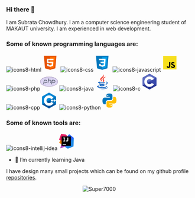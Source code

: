 ### Hi there 👋
I am Subrata Chowdhury. I am a computer science engineering student of MAKAUT university. I am experienced in web development.

### **Some of known programming languages are:** <br>

![icons8-html](https://github.com/Super7000/Super7000/assets/86580414/4aeb8968-c8d8-4c5a-8b58-153574dcbf62)<svg xmlns="http://www.w3.org/2000/svg"  viewBox="0 0 48 48" width="48px" height="48px"><path fill="#E65100" d="M41,5H7l3,34l14,4l14-4L41,5L41,5z"/><path fill="#FF6D00" d="M24 8L24 39.9 35.2 36.7 37.7 8z"/><path fill="#FFF" d="M24,25v-4h8.6l-0.7,11.5L24,35.1v-4.2l4.1-1.4l0.3-4.5H24z M32.9,17l0.3-4H24v4H32.9z"/><path fill="#EEE" d="M24,30.9v4.2l-7.9-2.6L15.7,27h4l0.2,2.5L24,30.9z M19.1,17H24v-4h-9.1l0.7,12H24v-4h-4.6L19.1,17z"/></svg> ![icons8-css](https://github.com/Super7000/Super7000/assets/86580414/8fec55ad-2a51-4f7d-a3db-a75d606a83c2)<svg xmlns="http://www.w3.org/2000/svg"  viewBox="0 0 48 48" width="48px" height="48px"><path fill="#0277BD" d="M41,5H7l3,34l14,4l14-4L41,5L41,5z"/><path fill="#039BE5" d="M24 8L24 39.9 35.2 36.7 37.7 8z"/><path fill="#FFF" d="M33.1 13L24 13 24 17 28.9 17 28.6 21 24 21 24 25 28.4 25 28.1 29.5 24 30.9 24 35.1 31.9 32.5 32.6 21 32.6 21z"/><path fill="#EEE" d="M24,13v4h-8.9l-0.3-4H24z M19.4,21l0.2,4H24v-4H19.4z M19.8,27h-4l0.3,5.5l7.9,2.6v-4.2l-4.1-1.4L19.8,27z"/></svg> ![icons8-javascript](https://github.com/Super7000/Super7000/assets/86580414/70986dd7-d012-40b7-a934-ce3cc31a4ce2)<svg xmlns="http://www.w3.org/2000/svg"  viewBox="0 0 48 48" width="48px" height="48px" baseProfile="basic"><path fill="#f7df1e" d="M6,42V6h36v36H6z"/><path fill="#000001" d="M29.538,32.947c0.692,1.124,1.444,2.201,3.037,2.201c1.338,0,2.04-0.665,2.04-1.585 c0-1.101-0.726-1.492-2.198-2.133l-0.807-0.344c-2.329-0.988-3.878-2.226-3.878-4.841c0-2.41,1.845-4.244,4.728-4.244 c2.053,0,3.528,0.711,4.592,2.573l-2.514,1.607c-0.553-0.988-1.151-1.377-2.078-1.377c-0.946,0-1.545,0.597-1.545,1.377 c0,0.964,0.6,1.354,1.985,1.951l0.807,0.344C36.452,29.645,38,30.839,38,33.523C38,36.415,35.716,38,32.65,38 c-2.999,0-4.702-1.505-5.65-3.368L29.538,32.947z M17.952,33.029c0.506,0.906,1.275,1.603,2.381,1.603 c1.058,0,1.667-0.418,1.667-2.043V22h3.333v11.101c0,3.367-1.953,4.899-4.805,4.899c-2.577,0-4.437-1.746-5.195-3.368 L17.952,33.029z"/></svg> ![icons8-php](https://github.com/Super7000/Super7000/assets/86580414/be311388-9aed-446b-9438-f7d263a143f0)<svg xmlns="http://www.w3.org/2000/svg"  viewBox="0 0 80 80" width="48px" height="48px"><path fill="#dcd5f2" d="M40,61.5C18.22,61.5,0.5,51.855,0.5,40S18.22,18.5,40,18.5S79.5,28.145,79.5,40S61.78,61.5,40,61.5z"/><path fill="#8b75a1" d="M40,19c21.505,0,39,9.421,39,21S61.505,61,40,61S1,51.579,1,40S18.495,19,40,19 M40,18 C17.909,18,0,27.85,0,40s17.909,22,40,22s40-9.85,40-22S62.091,18,40,18L40,18z"/><path fill="#36404d" d="M25.112 34c1.725 0 3.214.622 4.084 1.706.749.934.981 2.171.668 3.577C29.023 43.074 27.395 44 21.57 44h-4.14l1.75-10H25.112M25.112 32H17.5L14 52h2l1.056-6h4.515c5.863 0 9.053-.905 10.246-6.284C32.842 35.096 29.436 32 25.112 32L25.112 32zM61.112 34c1.725 0 3.214.622 4.084 1.706.749.934.981 2.171.668 3.577C65.023 43.074 63.395 44 57.57 44h-4.14l1.75-10H61.112M61.112 32H53.5L50 52h2l1.056-6h4.515c5.863 0 9.053-.905 10.246-6.284C68.842 35.096 65.436 32 61.112 32L61.112 32z"/><g><path fill="#36404d" d="M49.072,33.212C48.193,32.348,46.644,32,44.334,32h-5.538L40,26h-2.1L34,46h1.99l2.388-12h0.419 h5.538c2.338,0,3.094,0.4,3.335,0.637c0.343,0.338,0.424,1.226,0.217,2.363l-1.767,9h2.106l1.626-8.63 C50.199,35.462,49.936,34.062,49.072,33.212z"/></g></svg> ![icons8-java](https://github.com/Super7000/Super7000/assets/86580414/fe60a19d-e1e6-4b2c-a433-427fef3e5a23)<svg xmlns="http://www.w3.org/2000/svg"  viewBox="0 0 48 48" width="48px" height="48px"><path fill="#F44336" d="M23.65,24.898c-0.998-1.609-1.722-2.943-2.725-5.455C19.229,15.2,31.24,11.366,26.37,3.999c2.111,5.089-7.577,8.235-8.477,12.473C17.07,20.37,23.645,24.898,23.65,24.898z"/><path fill="#F44336" d="M23.878,17.27c-0.192,2.516,2.229,3.857,2.299,5.695c0.056,1.496-1.447,2.743-1.447,2.743s2.728-0.536,3.579-2.818c0.945-2.534-1.834-4.269-1.548-6.298c0.267-1.938,6.031-5.543,6.031-5.543S24.311,11.611,23.878,17.27z"/><g><path fill="#1565C0" d="M32.084 25.055c1.754-.394 3.233.723 3.233 2.01 0 2.901-4.021 5.643-4.021 5.643s6.225-.742 6.225-5.505C37.521 24.053 34.464 23.266 32.084 25.055zM29.129 27.395c0 0 1.941-1.383 2.458-1.902-4.763 1.011-15.638 1.147-15.638.269 0-.809 3.507-1.638 3.507-1.638s-7.773-.112-7.773 2.181C11.683 28.695 21.858 28.866 29.129 27.395z"/><path fill="#1565C0" d="M27.935,29.571c-4.509,1.499-12.814,1.02-10.354-0.993c-1.198,0-2.974,0.963-2.974,1.889c0,1.857,8.982,3.291,15.63,0.572L27.935,29.571z"/><path fill="#1565C0" d="M18.686,32.739c-1.636,0-2.695,1.054-2.695,1.822c0,2.391,9.76,2.632,13.627,0.205l-2.458-1.632C24.271,34.404,17.014,34.579,18.686,32.739z"/><path fill="#1565C0" d="M36.281,36.632c0-0.936-1.055-1.377-1.433-1.588c2.228,5.373-22.317,4.956-22.317,1.784c0-0.721,1.807-1.427,3.477-1.093l-1.42-0.839C11.26,34.374,9,35.837,9,37.017C9,42.52,36.281,42.255,36.281,36.632z"/><path fill="#1565C0" d="M39,38.604c-4.146,4.095-14.659,5.587-25.231,3.057C24.341,46.164,38.95,43.628,39,38.604z"/></g></svg> ![icons8-c](https://github.com/Super7000/Super7000/assets/86580414/1a0901b5-61f7-403a-98da-be903af662bf)<svg xmlns="http://www.w3.org/2000/svg"  viewBox="0 0 48 48" width="48px" height="48px" clip-rule="evenodd"><path fill="#283593" fill-rule="evenodd" d="M22.903,3.286c0.679-0.381,1.515-0.381,2.193,0 c3.355,1.883,13.451,7.551,16.807,9.434C42.582,13.1,43,13.804,43,14.566c0,3.766,0,15.101,0,18.867 c0,0.762-0.418,1.466-1.097,1.847c-3.355,1.883-13.451,7.551-16.807,9.434c-0.679,0.381-1.515,0.381-2.193,0 c-3.355-1.883-13.451-7.551-16.807-9.434C5.418,34.899,5,34.196,5,33.434c0-3.766,0-15.101,0-18.867 c0-0.762,0.418-1.466,1.097-1.847C9.451,10.837,19.549,5.169,22.903,3.286z" clip-rule="evenodd"/><path fill="#5c6bc0" fill-rule="evenodd" d="M5.304,34.404C5.038,34.048,5,33.71,5,33.255 c0-3.744,0-15.014,0-18.759c0-0.758,0.417-1.458,1.094-1.836c3.343-1.872,13.405-7.507,16.748-9.38 c0.677-0.379,1.594-0.371,2.271,0.008c3.343,1.872,13.371,7.459,16.714,9.331c0.27,0.152,0.476,0.335,0.66,0.576L5.304,34.404z" clip-rule="evenodd"/><path fill="#fff" fill-rule="evenodd" d="M24,10c7.727,0,14,6.273,14,14s-6.273,14-14,14 s-14-6.273-14-14S16.273,10,24,10z M24,17c3.863,0,7,3.136,7,7c0,3.863-3.137,7-7,7s-7-3.137-7-7C17,20.136,20.136,17,24,17z" clip-rule="evenodd"/><path fill="#3949ab" fill-rule="evenodd" d="M42.485,13.205c0.516,0.483,0.506,1.211,0.506,1.784 c0,3.795-0.032,14.589,0.009,18.384c0.004,0.396-0.127,0.813-0.323,1.127L23.593,24L42.485,13.205z" clip-rule="evenodd"/></svg> ![icons8-cpp](https://github.com/Super7000/Super7000/assets/86580414/b557d7a4-decb-4609-a4b8-ccaf57ae2554)<svg xmlns="http://www.w3.org/2000/svg"  viewBox="0 0 48 48" width="48px" height="48px" clip-rule="evenodd"><path fill="#00549d" fill-rule="evenodd" d="M22.903,3.286c0.679-0.381,1.515-0.381,2.193,0 c3.355,1.883,13.451,7.551,16.807,9.434C42.582,13.1,43,13.804,43,14.566c0,3.766,0,15.101,0,18.867 c0,0.762-0.418,1.466-1.097,1.847c-3.355,1.883-13.451,7.551-16.807,9.434c-0.679,0.381-1.515,0.381-2.193,0 c-3.355-1.883-13.451-7.551-16.807-9.434C5.418,34.899,5,34.196,5,33.434c0-3.766,0-15.101,0-18.867 c0-0.762,0.418-1.466,1.097-1.847C9.451,10.837,19.549,5.169,22.903,3.286z" clip-rule="evenodd"/><path fill="#0086d4" fill-rule="evenodd" d="M5.304,34.404C5.038,34.048,5,33.71,5,33.255 c0-3.744,0-15.014,0-18.759c0-0.758,0.417-1.458,1.094-1.836c3.343-1.872,13.405-7.507,16.748-9.38 c0.677-0.379,1.594-0.371,2.271,0.008c3.343,1.872,13.371,7.459,16.714,9.331c0.27,0.152,0.476,0.335,0.66,0.576L5.304,34.404z" clip-rule="evenodd"/><path fill="#fff" fill-rule="evenodd" d="M24,10c7.727,0,14,6.273,14,14s-6.273,14-14,14 s-14-6.273-14-14S16.273,10,24,10z M24,17c3.863,0,7,3.136,7,7c0,3.863-3.137,7-7,7s-7-3.137-7-7C17,20.136,20.136,17,24,17z" clip-rule="evenodd"/><path fill="#0075c0" fill-rule="evenodd" d="M42.485,13.205c0.516,0.483,0.506,1.211,0.506,1.784 c0,3.795-0.032,14.589,0.009,18.384c0.004,0.396-0.127,0.813-0.323,1.127L23.593,24L42.485,13.205z" clip-rule="evenodd"/><path fill="#fff" fill-rule="evenodd" d="M31 21H33V27H31zM38 21H40V27H38z" clip-rule="evenodd"/><path fill="#fff" fill-rule="evenodd" d="M29 23H35V25H29zM36 23H42V25H36z" clip-rule="evenodd"/></svg> ![icons8-python](https://github.com/Super7000/Super7000/assets/86580414/f819cba0-2d63-4733-88e3-02eeca45aa7c)<svg xmlns="http://www.w3.org/2000/svg"  viewBox="0 0 48 48" width="48px" height="48px"><path fill="#0277BD" d="M24.047,5c-1.555,0.005-2.633,0.142-3.936,0.367c-3.848,0.67-4.549,2.077-4.549,4.67V14h9v2H15.22h-4.35c-2.636,0-4.943,1.242-5.674,4.219c-0.826,3.417-0.863,5.557,0,9.125C5.851,32.005,7.294,34,9.931,34h3.632v-5.104c0-2.966,2.686-5.896,5.764-5.896h7.236c2.523,0,5-1.862,5-4.377v-8.586c0-2.439-1.759-4.263-4.218-4.672C27.406,5.359,25.589,4.994,24.047,5z M19.063,9c0.821,0,1.5,0.677,1.5,1.502c0,0.833-0.679,1.498-1.5,1.498c-0.837,0-1.5-0.664-1.5-1.498C17.563,9.68,18.226,9,19.063,9z"/><path fill="#FFC107" d="M23.078,43c1.555-0.005,2.633-0.142,3.936-0.367c3.848-0.67,4.549-2.077,4.549-4.67V34h-9v-2h9.343h4.35c2.636,0,4.943-1.242,5.674-4.219c0.826-3.417,0.863-5.557,0-9.125C41.274,15.995,39.831,14,37.194,14h-3.632v5.104c0,2.966-2.686,5.896-5.764,5.896h-7.236c-2.523,0-5,1.862-5,4.377v8.586c0,2.439,1.759,4.263,4.218,4.672C19.719,42.641,21.536,43.006,23.078,43z M28.063,39c-0.821,0-1.5-0.677-1.5-1.502c0-0.833,0.679-1.498,1.5-1.498c0.837,0,1.5,0.664,1.5,1.498C29.563,38.32,28.899,39,28.063,39z"/></svg>

### **Some of known tools are:** <br>

![icons8-intellij-idea](https://github.com/Super7000/Super7000/assets/86580414/d30638b9-bdf2-48ec-8d4a-96dd54759a8f)<svg xmlns="http://www.w3.org/2000/svg"  viewBox="0 0 48 48" width="48px" height="48px"><path fill="#f57c00" d="M14.125 35.188L4.438 27.563 9.25 18.625 23.062 24z"/><path fill="#1e88e5" d="M44 14.688L43.25 37.813 27.875 44 18.625 38 32.125 24z"/><path fill="#2962ff" d="M44 14.688L31.812 29.063 26.25 11 31.563 4.625z"/><path fill="#ab47bc" d="M34.688 19.625L23.25 37.188 7.25 43 9.813 34 13.125 22.875z"/><path fill="#e91e63" d="M13.125 22.875L4 19.813 9.813 4 22.313 5.5 34.688 19.625z"/><path fill="#000001" d="M11 11H36V36H11z"/><path fill="#fff" d="M14 31.5H23V33H14zM20.5 15.875L20.5 14 15.5 14 15.5 15.875 17 15.875 17 22.375 15.5 22.375 15.5 24.25 20.5 24.25 20.5 22.375 19.159 22.375 19.159 15.875zM25.375 24.5c-1.875 0-2.871-1.098-3.25-1.548l1.411-1.605c.255.282.964 1.028 1.839 1.028 1.125 0 1.375-1.125 1.375-1.75V14H29v6.625c0 .624 0 1.625-.75 2.625C27.725 23.95 26.5 24.5 25.375 24.5z"/></svg>


- 🌱 I’m currently learning Java

I have design many small projects which can be found on my github profile [repositories](https://github.com/Super7000?tab=repositories).

<p align="center"><img align="center" src="https://github-readme-streak-stats.herokuapp.com/?user=Super7000&" alt="Super7000" /></p>
<!--
<img src="https://isocpp.org/assets/images/cpp_logo.png" width="50">

**Super7000/Super7000** is a ✨ _special_ ✨ repository because its `README.md` (this file) appears on your GitHub profile.

Here are some ideas to get you started:

- 🔭 I’m currently working on ...
- 🌱 I’m currently learning ...
- 👯 I’m looking to collaborate on ...
- 🤔 I’m looking for help with ...
- 💬 Ask me about ...
- 📫 How to reach me: ...
- 😄 Pronouns: ...
- ⚡ Fun fact: ...
-->
